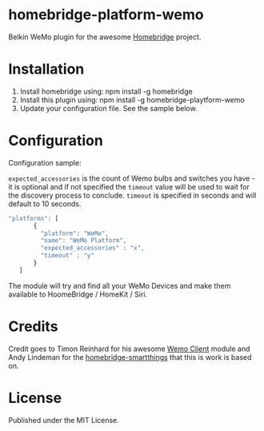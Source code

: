 # homebridge-platform-wemo

Belkin WeMo plugin for the awesome  [Homebridge](https://github.com/nfarina/homebridge) project.  

# Installation

1. Install homebridge using: npm install -g homebridge
2. Install this plugin using: npm install -g homebridge-playtform-wemo
3. Update your configuration file. See the sample below.

# Configuration

Configuration sample:

`expected_accessories` is the count of Wemo bulbs and switches you have - it is optional and if not specified the `timeout` value will be used to wait for the discovery process to conclude. 
`timeout` is specified in seconds and will default to 10 seconds.

 ```javascript
"platforms": [
        {
          "platform": "WeMo",
          "name": "WeMo Platform",
          "expected_accessories" : "x",
          "timeout" : "y"
        }   
    ]

```

The module will try and find all your WeMo Devices and make them available to HoomeBridge / HomeKit / Siri.

# Credits

Credit goes to Timon Reinhard for his awesome [Wemo Client](https://github.com/timonreinhard/wemo-client) module and Andy Lindeman for the [homebridge-smartthings](https://github.com/alindeman/homebridge-smartthings) that this is work is based on.

# License

Published under the MIT License.